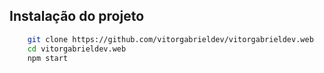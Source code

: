 ## Instalação do projeto

``` bash
    git clone https://github.com/vitorgabrieldev/vitorgabrieldev.web
    cd vitorgabrieldev.web
    npm start
```